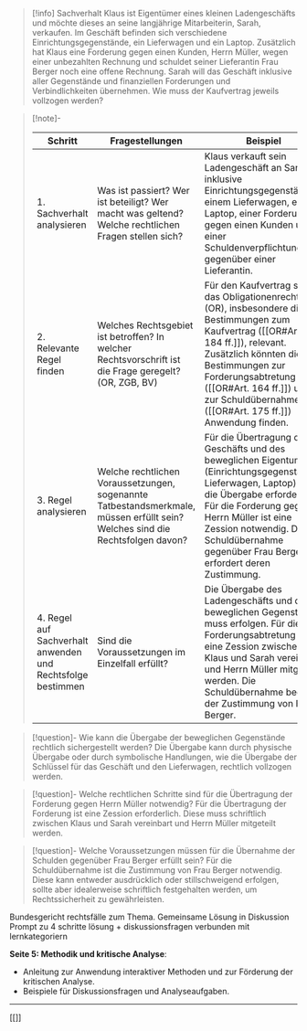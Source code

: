 >[!info] Sachverhalt
>Klaus ist Eigentümer eines kleinen Ladengeschäfts und möchte dieses an seine langjährige Mitarbeiterin, Sarah, verkaufen. Im Geschäft befinden sich verschiedene Einrichtungsgegenstände, ein Lieferwagen und ein Laptop. Zusätzlich hat Klaus eine Forderung gegen einen Kunden, Herrn Müller, wegen einer unbezahlten Rechnung und schuldet seiner Lieferantin Frau Berger noch eine offene Rechnung. Sarah will das Geschäft inklusive aller Gegenstände und finanziellen Forderungen und Verbindlichkeiten übernehmen. Wie muss der Kaufvertrag jeweils vollzogen werden?

>[!note]-
>
>Schritt | Fragestellungen | Beispiel
>--- | --- | ---
>1. Sachverhalt analysieren | Was ist passiert? Wer ist beteiligt? Wer macht was geltend? Welche rechtlichen Fragen stellen sich? | Klaus verkauft sein Ladengeschäft an Sarah, inklusive Einrichtungsgegenständen, einem Lieferwagen, einem Laptop, einer Forderung gegen einen Kunden und einer Schuldenverpflichtung gegenüber einer Lieferantin.
>2. Relevante Regel finden | Welches Rechtsgebiet ist betroffen? In welcher Rechtsvorschrift ist die Frage geregelt? (OR, ZGB, BV) | Für den Kaufvertrag sind das Obligationenrecht (OR), insbesondere die Bestimmungen zum Kaufvertrag ([[OR#Art. 184 ff.]]), relevant. Zusätzlich könnten die Bestimmungen zur Forderungsabtretung ([[OR#Art. 164 ff.]]) und zur Schuldübernahme ([[OR#Art. 175 ff.]]) Anwendung finden.
>3. Regel analysieren | Welche rechtlichen Voraussetzungen, sogenannte Tatbestandsmerkmale, müssen erfüllt sein? Welches sind die Rechtsfolgen davon? | Für die Übertragung des Geschäfts und des beweglichen Eigentums (Einrichtungsgegenstände, Lieferwagen, Laptop) ist die Übergabe erforderlich. Für die Forderung gegen Herrn Müller ist eine Zession notwendig. Die Schuldübernahme gegenüber Frau Berger erfordert deren Zustimmung.
>4. Regel auf Sachverhalt anwenden und Rechtsfolge bestimmen | Sind die Voraussetzungen im Einzelfall erfüllt? | Die Übergabe des Ladengeschäfts und der beweglichen Gegenstände muss erfolgen. Für die Forderungsabtretung muss eine Zession zwischen Klaus und Sarah vereinbart und Herrn Müller mitgeteilt werden. Die Schuldübernahme bedarf der Zustimmung von Frau Berger.

>[!question]- Wie kann die Übergabe der beweglichen Gegenstände rechtlich sichergestellt werden?
>Die Übergabe kann durch physische Übergabe oder durch symbolische Handlungen, wie die Übergabe der Schlüssel für das Geschäft und den Lieferwagen, rechtlich vollzogen werden.

>[!question]- Welche rechtlichen Schritte sind für die Übertragung der Forderung gegen Herrn Müller notwendig?
>Für die Übertragung der Forderung ist eine Zession erforderlich. Diese muss schriftlich zwischen Klaus und Sarah vereinbart und Herrn Müller mitgeteilt werden.

>[!question]- Welche Voraussetzungen müssen für die Übernahme der Schulden gegenüber Frau Berger erfüllt sein?
>Für die Schuldübernahme ist die Zustimmung von Frau Berger notwendig. Diese kann entweder ausdrücklich oder stillschweigend erfolgen, sollte aber idealerweise schriftlich festgehalten werden, um Rechtssicherheit zu gewährleisten.

Bundesgericht rechtsfälle zum Thema. Gemeinsame Lösung in Diskussion
Prompt zu 4 schritte lösung + diskussionsfragen verbunden mit lernkategoriern

**Seite 5: Methodik und kritische Analyse**:

- Anleitung zur Anwendung interaktiver Methoden und zur Förderung der kritischen Analyse.
- Beispiele für Diskussionsfragen und Analyseaufgaben.

---
[[]]